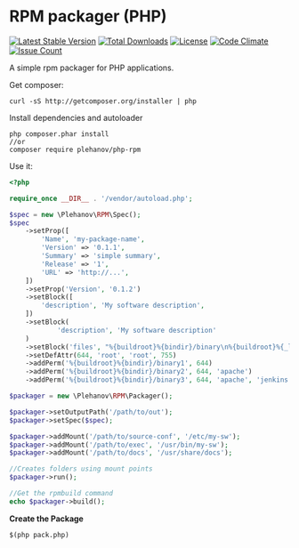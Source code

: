 RPM packager (PHP)
==================

[![Latest Stable Version](https://poser.pugx.org/plehanov/php-rpm/v/stable)](https://packagist.org/packages/plehanov/php-rpm)
[![Total Downloads](https://poser.pugx.org/plehanov/php-rpm/downloads)](https://packagist.org/packages/plehanov/php-rpm) [![License](https://poser.pugx.org/plehanov/php-rpm/license)](https://packagist.org/packages/plehanov/php-rpm)
[![Code Climate](https://codeclimate.com/github/plehanov/php-rpm/badges/gpa.svg)](https://codeclimate.com/github/plehanov/php-rpm)
[![Issue Count](https://codeclimate.com/github/plehanov/php-rpm/badges/issue_count.svg)](https://codeclimate.com/github/plehanov/php-rpm)

A simple rpm packager for PHP applications.

Get composer:

```
curl -sS http://getcomposer.org/installer | php
```

Install dependencies and autoloader

```
php composer.phar install
//or
composer require plehanov/php-rpm
```

Use it:

```php
<?php

require_once __DIR__ . '/vendor/autoload.php';

$spec = new \Plehanov\RPM\Spec();
$spec
    ->setProp([
        'Name', 'my-package-name',
        'Version' => '0.1.1',
        'Summary' => 'simple summary',
        'Release' => '1',
        'URL' => 'http://...',
    ])
    ->setProp('Version', '0.1.2')
    ->setBlock([
        'description', 'My software description',
    ])
    ->setBlock(
            'description', 'My software description'
    )
    ->setBlock('files', "%{buildroot}%{bindir}/binary\n%{buildroot}%{_libdir}/%{name}/*")
    ->setDefAttr(644, 'root', 'root', 755)
    ->addPerm('%{buildroot}%{bindir}/binary1', 644)
    ->addPerm('%{buildroot}%{bindir}/binary2', 644, 'apache')
    ->addPerm('%{buildroot}%{bindir}/binary3', 644, 'apache', 'jenkins');

$packager = new \Plehanov\RPM\Packager();

$packager->setOutputPath('/path/to/out');
$packager->setSpec($spec);

$packager->addMount('/path/to/source-conf', '/etc/my-sw');
$packager->addMount('/path/to/exec', '/usr/bin/my-sw');
$packager->addMount('/path/to/docs', '/usr/share/docs');

//Creates folders using mount points
$packager->run();

//Get the rpmbuild command
echo $packager->build();
```

**Create the Package**

```
$(php pack.php)
```

